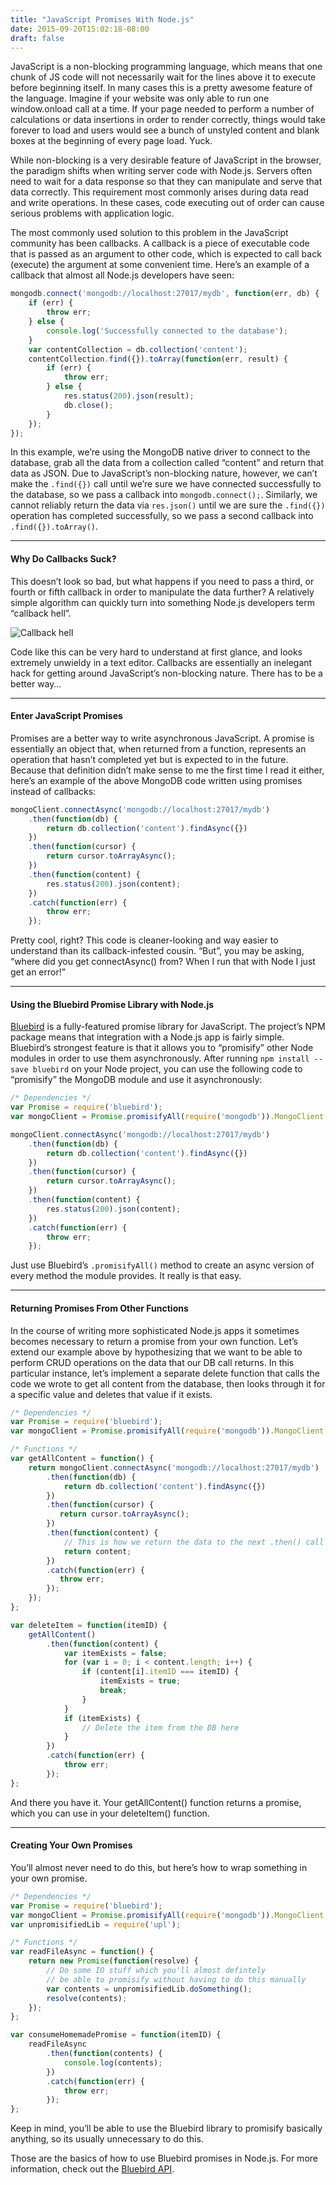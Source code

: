```yaml
---
title: "JavaScript Promises With Node.js"
date: 2015-09-20T15:02:18-08:00
draft: false
---
```


JavaScript is a non-blocking programming language, which means that one chunk of JS code will not necessarily wait for the lines above it to execute before beginning itself. In many cases this is a pretty awesome feature of the language. Imagine if your website was only able to run one window.onload call at a time. If your page needed to perform a number of calculations or data insertions in order to render correctly, things would take forever to load and users would see a bunch of unstyled content and blank boxes at the beginning of every page load. Yuck.

While non-blocking is a very desirable feature of JavaScript in the browser, the paradigm shifts when writing server code with Node.js. Servers often need to wait for a data response so that they can manipulate and serve that data correctly. This requirement most commonly arises during data read and write operations. In these cases, code executing out of order can cause serious problems with application logic.

The most commonly used solution to this problem in the JavaScript community has been callbacks. A callback is a piece of executable code that is passed as an argument to other code, which is expected to call back (execute) the argument at some convenient time. Here’s an example of a callback that almost all  Node.js developers have seen:

```javascript
mongodb.connect('mongodb://localhost:27017/mydb', function(err, db) {
    if (err) {
        throw err;
    } else {
        console.log('Successfully connected to the database');
    }
    var contentCollection = db.collection('content');
    contentCollection.find({}).toArray(function(err, result) {
        if (err) {
            throw err;
        } else {
            res.status(200).json(result);
            db.close();
        }
    });
});
```


In this example, we’re using the MongoDB native driver to connect to the database, grab all the data from a collection called “content” and return that data as JSON. Due to JavaScript’s non-blocking nature, however, we can’t make the `.find({})` call until we’re sure we have connected successfully to the database, so we pass a callback into `mongodb.connect();`. Similarly, we cannot reliably return the data via `res.json()` until we are sure the `.find({})` operation has completed successfully, so we pass a second callback into `.find({}).toArray()`.

---

#### Why Do Callbacks Suck?

This doesn’t look so bad, but what happens if you need to pass a third, or fourth or fifth callback in order to manipulate the data further? A relatively simple algorithm can quickly turn into something Node.js developers term “callback hell”.

![Callback hell](/images/javascript-promises/gn3N5gB.png)

Code like this can be very hard to understand at first glance, and looks extremely unwieldy in a text editor. Callbacks are essentially an inelegant hack for getting around JavaScript’s non-blocking nature. There has to be a better way…

---

#### Enter JavaScript Promises

Promises are a better way to write asynchronous JavaScript. A promise is essentially an object that, when returned from a function, represents an operation that hasn’t completed yet but is expected to in the future. Because that definition didn’t make sense to me the first time I read it either, here’s an example of the above MongoDB code written using promises instead of callbacks:

```javascript
mongoClient.connectAsync('mongodb://localhost:27017/mydb')
    .then(function(db) {
        return db.collection('content').findAsync({})
    })
    .then(function(cursor) {
        return cursor.toArrayAsync();
    })
    .then(function(content) {
        res.status(200).json(content);
    })
    .catch(function(err) {
        throw err;
    });
```

Pretty cool, right? This code is cleaner-looking and way easier to understand than its callback-infested cousin. “But”, you may be asking, “where did you get connectAsync() from? When I run that with Node I just get an error!”

---

#### Using the Bluebird Promise Library with Node.js

[Bluebird](https://www.npmjs.com/package/bluebird) is a fully-featured promise library for JavaScript. The project’s NPM package means that integration with a Node.js app is fairly simple. Bluebird’s strongest feature is that it allows you to “promisify” other Node modules in order to use them asynchronously. After running `npm install --save bluebird` on your Node project, you can use the following code to “promisify” the MongoDB module and use it asynchronously:

```javascript
/* Dependencies */
var Promise = require('bluebird');
var mongoClient = Promise.promisifyAll(require('mongodb')).MongoClient;

mongoClient.connectAsync('mongodb://localhost:27017/mydb')
    .then(function(db) {
        return db.collection('content').findAsync({})
    })
    .then(function(cursor) {
        return cursor.toArrayAsync();
    })
    .then(function(content) {
        res.status(200).json(content);
    })
    .catch(function(err) {
        throw err;
    });
```

Just use Bluebird’s `.promisifyAll()` method to create an async version of every method the module provides. It really is that easy.

---

#### Returning Promises From Other Functions

In the course of writing more sophisticated Node.js apps it sometimes becomes necessary to return a promise from your own function. Let’s extend our example above by hypothesizing that we want to be able to perform CRUD operations on the data that our DB call returns. In this particular instance, let’s implement a separate delete function that calls the code we wrote to get all content from the database, then looks through it for a specific value and deletes that value if it exists.

```javascript
/* Dependencies */
var Promise = require('bluebird');
var mongoClient = Promise.promisifyAll(require('mongodb')).MongoClient;

/* Functions */
var getAllContent = function() {
    return mongoClient.connectAsync('mongodb://localhost:27017/mydb')
        .then(function(db) {
            return db.collection('content').findAsync({})
        })
        .then(function(cursor) {
           return cursor.toArrayAsync();
        })
        .then(function(content) {
            // This is how we return the data to the next .then() call
            return content;
        })
        .catch(function(err) {
           throw err;
        });
    });
};

var deleteItem = function(itemID) {
    getAllContent()
        .then(function(content) {
            var itemExists = false;
            for (var i = 0; i < content.length; i++) {
                if (content[i].itemID === itemID) {
                    itemExists = true;
                    break;
                }
            }
            if (itemExists) {
                // Delete the item from the DB here
            }
        })
        .catch(function(err) {
            throw err;
        });
};
```

And there you have it. Your getAllContent() function returns a promise, which you can use in your deleteItem() function.


---

#### Creating Your Own Promises

You’ll almost never need to do this, but here’s how to wrap something in your own promise.

```javascript
/* Dependencies */
var Promise = require('bluebird');
var mongoClient = Promise.promisifyAll(require('mongodb')).MongoClient;
var unpromisifiedLib = require('upl');

/* Functions */
var readFileAsync = function() {
    return new Promise(function(resolve) {
        // Do some IO stuff which you'll almost defintely
        // be able to promisify without having to do this manually
        var contents = unpromisifiedLib.doSomething();
        resolve(contents);
    });
};

var consumeHomemadePromise = function(itemID) {
    readFileAsync
        .then(function(contents) {
            console.log(contents);
        })
        .catch(function(err) {
            throw err;
        });
};
```

Keep in mind, you’ll be able to use the Bluebird library to promisify basically anything, so its usually unnecessary to do this.

Those are the basics of how to use Bluebird promises in Node.js. For more information, check out the [Bluebird API](https://github.com/petkaantonov/bluebird/blob/master/API.md).

